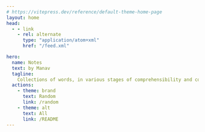 ```yaml
---
# https://vitepress.dev/reference/default-theme-home-page
layout: home
head:
  - - link
    - rel: alternate
      type: "application/atom+xml"
      href: "/feed.xml"

hero:
  name: Notes
  text: by Manav
  tagline:
    Collections of words, in various stages of comprehensibility and coherence
  actions:
    - theme: brand
      text: Random
      link: /random
    - theme: alt
      text: All
      link: /README
---
```

